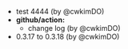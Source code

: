 * test 4444 (by @cwkimDO)
* **github/action:**
  * change log (by @cwkimDO)
* 0.3.17 to 0.3.18 (by @cwkimDO)
